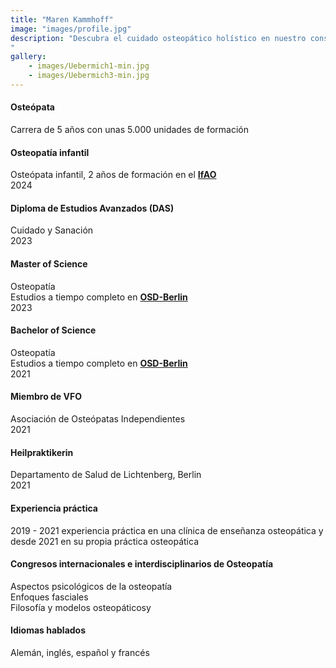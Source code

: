```yaml
---
title: "Maren Kammhoff"
image: "images/profile.jpg"
description: "Descubra el cuidado osteopático holístico en nuestro consultorio de Berlín. Especializados en dolor crónico, lesiones agudas y bienestar general, ofrecemos tratamientos personalizados en un entorno acogedor. Visítenos para recibir servicios de osteopatía expertos adaptados a sus necesidades.
"
gallery: 
    - images/Uebermich1-min.jpg
    - images/Uebermich3-min.jpg
---
```


#### Osteópata
Carrera de 5 años con unas 5.000 unidades de formación 

#### Osteopatía infantil <br>
Osteópata infantil, 2 años de formación en el **[IfAO](https://www.ifaop.com/postgraduatkurse/kursuebersicht/ "kinderosteopathische Ausbildung")** <br>
2024

#### Diploma de Estudios Avanzados (DAS) <br>
Cuidado y Sanación <br>
2023
   
#### Master of Science
Osteopatía <br> 
Estudios a tiempo completo en **[OSD-Berlin](https://www.osteopathie-schule.de/ "Studium an der OSD")**  <br>
2023
  
#### Bachelor of Science
Osteopatía <br>
Estudios a tiempo completo en **[OSD-Berlin](https://www.osteopathie-schule.de/ "Studium an der OSD")**  <br>
2021
  
#### Miembro de VFO
Asociación de Osteópatas Independientes <br>
2021
  
#### Heilpraktikerin
Departamento de Salud de Lichtenberg, Berlin  <br>
2021

#### Experiencia práctica <br>
2019 - 2021 experiencia práctica en una clínica de enseñanza osteopática y desde 2021 en su propia práctica osteopática  

#### Congresos internacionales e interdisciplinarios de Osteopatía 
Aspectos psicológicos de la osteopatía<br>
Enfoques fasciales <br>
Filosofía y modelos osteopáticosy <br>

#### Idiomas hablados <br>
Alemán, inglés, español y francés
